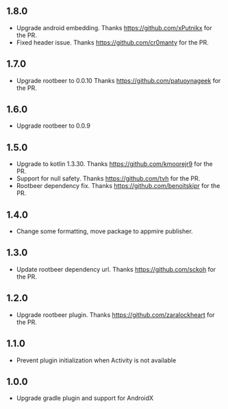 ## 1.8.0

- Upgrade android embedding. Thanks https://github.com/xPutnikx for the PR.
- Fixed header issue. Thanks https://github.com/cr0manty for the PR.

## 1.7.0

- Upgrade rootbeer to 0.0.10 Thanks https://github.com/patuoynageek for the PR.

## 1.6.0

- Upgrade rootbeer to 0.0.9

## 1.5.0

- Upgrade to kotlin 1.3.30. Thanks https://github.com/kmoorejr9 for the PR.
- Support for null safety. Thanks https://github.com/tvh for the PR.
- Rootbeer dependency fix. Thanks https://github.com/benoitskipr for the PR.

## 1.4.0

- Change some formatting, move package to appmire publisher.

## 1.3.0

- Update rootbeer dependency url. Thanks https://github.com/sckoh for the PR.

## 1.2.0

- Upgrade rootbeer plugin. Thanks https://github.com/zaralockheart for the PR.

## 1.1.0

- Prevent plugin initialization when Activity is not available

## 1.0.0

- Upgrade gradle plugin and support for AndroidX
